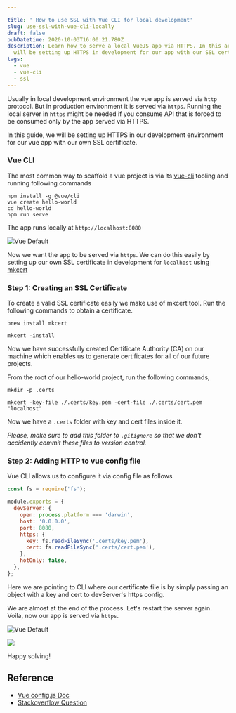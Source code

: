 ```yaml
---

title: ' How to use SSL with Vue CLI for local development'
slug: use-ssl-with-vue-cli-locally
draft: false
pubDatetime: 2020-10-03T16:00:21.780Z
description: Learn how to serve a local VueJS app via HTTPS. In this article, we
  will be setting up HTTPS in development for our app with our SSL certificate.
tags:
  - vue
  - vue-cli
  - ssl
---
```


Usually in local development environment the vue app is served via `http` protocol. But in production environment it is served via `https`. Running the local server in `https` might be needed if you consume API that is forced to be consumed only by the app served via HTTPS.

In this guide, we will be setting up HTTPS in our development environment for our vue app with our own SSL certificate.

### Vue CLI

The most common way to scaffold a vue project is via its [vue-cli](https://cli.vuejs.org/guide/) tooling and running following commands

```
npm install -g @vue/cli
vue create hello-world
cd hello-world
npm run serve
```

The app runs locally at `http://localhost:8080`

![Vue Default](/media/vue-default.jpg)

Now we want the app to be served via `https`. We can do this easily by setting up our own SSL certificate in development for `localhost` using [mkcert](https://mkcert.org/)

### Step 1: Creating an SSL Certificate

To create a valid SSL certificate easily we make use of mkcert tool. Run the following commands to obtain a certificate.

```
brew install mkcert

mkcert -install
```

Now we have successfully created Certificate Authority (CA) on our machine which enables us to generate certificates for all of our future projects.

From the root of our hello-world project, run the following commands,

```
mkdir -p .certs

mkcert -key-file ./.certs/key.pem -cert-file ./.certs/cert.pem "localhost"

```

Now we have a `.certs` folder with key and cert files inside it.

_Please, make sure to add this folder to `.gitignore` so that we don't accidently commit these files to version control._

### Step 2: Adding HTTP to vue config file

Vue CLI allows us to configure it via config file as follows

```js
const fs = require('fs');

module.exports = {
  devServer: {
    open: process.platform === 'darwin',
    host: '0.0.0.0',
    port: 8080,
    https: {
      key: fs.readFileSync('.certs/key.pem'),
      cert: fs.readFileSync('.certs/cert.pem'),
    },
    hotOnly: false,
  },
};
```

Here we are pointing to CLI where our certificate file is by simply passing an object with a key and cert to devServer's https config.

We are almost at the end of the process. Let's restart the server again. Voila, now our app is served via `https`.

![Vue Default](/media/vue-default-https.jpg)

<img src="https://media.giphy.com/media/JqDeI2yjpSRgdh35oe/giphy.gif" />

Happy solving!

## Reference

- [Vue config.js Doc](https://cli.vuejs.org/config/#vue-config-js)
- [Stackoverflow Question](https://stackoverflow.com/questions/45807049/how-to-run-vue-js-dev-serve-with-https/50123119)
